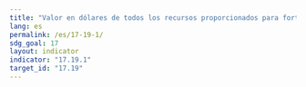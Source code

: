 ```yaml
---
title: "Valor en dólares de todos los recursos proporcionados para fortalecer la capacidad estadística de los países en desarrollo"
lang: es
permalink: /es/17-19-1/
sdg_goal: 17
layout: indicator
indicator: "17.19.1"
target_id: "17.19"
---
```


